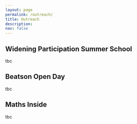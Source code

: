 ```yaml
---
layout: page
permalink: /outreach/
title: Outreach
description: 
nav: false
---
```


## Widening Participation Summer School

tbc

## Beatson Open Day

tbc

## Maths Inside

tbc
